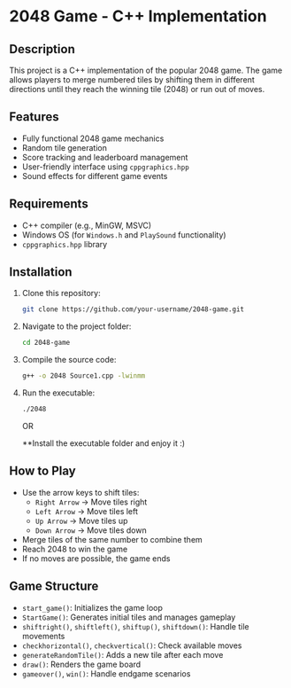 # 2048 Game - C++ Implementation

## Description
This project is a C++ implementation of the popular 2048 game. The game allows players to merge numbered tiles by shifting them in different directions until they reach the winning tile (2048) or run out of moves.

## Features
- Fully functional 2048 game mechanics
- Random tile generation
- Score tracking and leaderboard management
- User-friendly interface using `cppgraphics.hpp`
- Sound effects for different game events

## Requirements
- C++ compiler (e.g., MinGW, MSVC)
- Windows OS (for `Windows.h` and `PlaySound` functionality)
- `cppgraphics.hpp` library

## Installation
1. Clone this repository:
   ```bash
   git clone https://github.com/your-username/2048-game.git
   ```
2. Navigate to the project folder:
   ```bash
   cd 2048-game
   ```
3. Compile the source code:
   ```bash
   g++ -o 2048 Source1.cpp -lwinmm
   ```
4. Run the executable:
   ```bash
   ./2048
   ```
   OR

   **Install the executable folder and enjoy it :)

## How to Play
- Use the arrow keys to shift tiles:
  - `Right Arrow` → Move tiles right
  - `Left Arrow` → Move tiles left
  - `Up Arrow` → Move tiles up
  - `Down Arrow` → Move tiles down
- Merge tiles of the same number to combine them
- Reach 2048 to win the game
- If no moves are possible, the game ends

## Game Structure
- `start_game()`: Initializes the game loop
- `StartGame()`: Generates initial tiles and manages gameplay
- `shiftright()`, `shiftleft()`, `shiftup()`, `shiftdown()`: Handle tile movements
- `checkhorizontal()`, `checkvertical()`: Check available moves
- `generateRandomTile()`: Adds a new tile after each move
- `draw()`: Renders the game board
- `gameover()`, `win()`: Handle endgame scenarios



